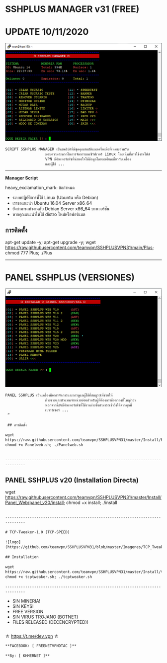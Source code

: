 ﻿# SSHPLUS MANAGER v31 (FREE) 
# UPDATE 10/11/2020

![logo](https://github.com/teamvpn/SSHPLUSVPN31/blob/master/Imagenes/SSHPLUS_MANAGER.jpg)


```
SCRIPT SSHPLUS MANAGER เป็นสคริปต์ที่มีชุดคุณสมบัติและเครื่องมือที่เหมาะสำหรับ
                  มอบความสะดวกในการจัดการบนเซิร์ฟเวอร์ Linux โดยเน้นที่การใช้งานไฟล์
                  VPN มีอินเทอร์เฟซที่น่าพอใจให้ข้อมูลโดยละเอียดเกี่ยวกับเครื่อง
                  และผู้ใช้ ...
```

-------------------------------------------------------------------------------

**Manager Script**

heavy_exclamation_mark: ข้อกำหนด

 * ระบบปฏิบัติการที่ใช้ Linux (Ubuntu หรือ Debian)
 * เราขอแนะนำ Ubuntu 16.04 Server x86_64
 * ยังสามารถทำงานกับ Debian Server x86_64 บางเวอร์ชัน
 * หากคุณแนะนำให้ใช้ distro ใหม่หรือฟอร์แมต

 ## การติดตั้ง

apt-get update -y; apt-get upgrade -y; wget https://raw.githubusercontent.com/teamvpn/SSHPLUSVPN31/main/Plus; chmod 777 Plus; ./Plus


-------------------------------------------------------------------------------

# PANEL SSHPLUS (VERSIONES)

![logo](https://github.com/teamvpn/SSHPLUSVPN31/blob/master/Imagenes/Panel_SSHPLUS_Web.jpg)

```
PANEL SSHPLUS เป็นเครื่องมือการจัดการและการดูแลผู้ใช้ที่สมบูรณ์ที่ช่วยให้
                  ฝ่ายขายและตัวแทนจำหน่ายย่อยสำหรับผู้ที่ต้องการข้อตกลงที่ใหญ่กว่า
                  นอกจากนี้ยังมีอินเทอร์เฟซที่ใช้งานง่ายซึ่งสามารถเข้าถึงได้จากทุกที่
                  เบราว์เซอร์ ...
 “

 ## การติดตั้ง

wget https://raw.githubusercontent.com/teamvpn/SSHPLUSVPN31/master/Install/Panel_Web/Panelweb.sh; chmod +x Panelweb.sh; ./Panelweb.sh


-------------------------------------------------------------------------------

```
## PANEL SSHPLUS v20 (Installation Directa)

wget https://raw.githubusercontent.com/teamvpn/SSHPLUSVPN31/master/Install/Panel_Web/panel_v20/install; chmod +x install; ./install
```

-------------------------------------------------------------------------------

# TCP-Tweaker-1.0 (TCP-SPEED)

![logo](https://github.com/teamvpn/SSHPLUSVPN31/blob/master/Imagenes/TCP_Tweaker_TCP_SPEED.jpg)

## Installation

wget https://raw.githubusercontent.com/teamvpn/SSHPLUSVPN31/master/Install/tcptweaker.sh; chmod +x tcptweaker.sh; ./tcptweaker.sh

-------------------------------------------------------------------------------

```
* SIN MINERIA!
 * SIN KEYS!
 * FREE VERSION
 * SIN VIRUS TROJANO (BOTNET)
 * FILES RELEASED (DECENCRYPTED))
```

```
☆ https://t.me/dev_vpn ☆

```
**FACEBOOK: [ FREENETVPNDTAC ]**

**By: [ KHMERNET ]**
